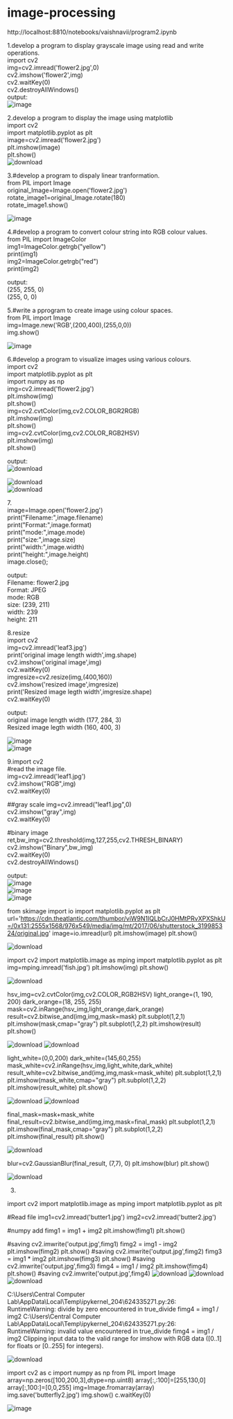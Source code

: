 # image-processing
http://localhost:8810/notebooks/vaishnavii/program2.ipynb

1.develop a program to display grayscale image using read and write operations.<br>
import cv2<br>
img=cv2.imread('flower2.jpg',0)<br>
cv2.imshow('flower2',img)<br>
cv2.waitKey(0)<br>
cv2.destroyAllWindows()<br>
output:<br>
![image](https://user-images.githubusercontent.com/98145574/173815026-c72d45aa-07c3-4dab-81d2-6bd3ad7bf938.png)<br>

2.develop a program to display the image using matplotlib<br>
import cv2<br>
import matplotlib.pyplot as plt<br>
image=cv2.imread('flower2.jpg')<br>
plt.imshow(image)<br>
plt.show()<br>
![download](https://user-images.githubusercontent.com/98145574/173815741-b99f5bc0-0176-4da3-a1fa-d081a22caea8.png)<br>

3.#develop a program to dispaly linear tranformation.<br>
from PIL import Image<br>
original_Image=Image.open('flower2.jpg')<br>
rotate_image1=original_Image.rotate(180)<br>
rotate_image1.show()<br>

![image](https://user-images.githubusercontent.com/98145574/173816447-cb37138f-82d8-495b-ba48-40ebd93134da.png)<br>


4.#develop a program to convert colour string into RGB colour values.<br>
from PIL import ImageColor<br>
img1=ImageColor.getrgb("yellow")<br>
print(img1)<br>
img2=ImageColor.getrgb("red")<br>
print(img2)<br>

output:<br>
(255, 255, 0)<br>
(255, 0, 0)<br>

5.#write a pprogram to create image using colour spaces. <br>
from PIL import Image<br>
img=Image.new('RGB',(200,400),(255,0,0))<br>
img.show()<br>

![image](https://user-images.githubusercontent.com/98145574/173816816-bc8e51e4-1c96-4a87-aa6f-408ade55af47.png)<br>

6.#develop a program to visualize images using various colours.<br>
import cv2<br>
import matplotlib.pyplot as plt<br>
import numpy as np<br>
img=cv2.imread('flower2.jpg')<br>
plt.imshow(img)<br>
plt.show()<br>
img=cv2.cvtColor(img,cv2.COLOR_BGR2RGB)<br>
plt.imshow(img)<br>
plt.show()<br>
img=cv2.cvtColor(img,cv2.COLOR_RGB2HSV)<br>
plt.imshow(img)<br>
plt.show()<br>

output:<br>
![download](https://user-images.githubusercontent.com/98145574/173817498-2cb91906-9749-4ad9-907f-9d420ff0b8f4.png)<br>

![download](https://user-images.githubusercontent.com/98145574/173817570-ab4b3782-e345-45f0-9441-2951ef91ff0c.png)<br>
![download](https://user-images.githubusercontent.com/98145574/173817632-60c12506-8db8-48fa-acc8-47ba0853323e.png)<br>

7.<br>
image=Image.open('flower2.jpg')<br>
print("Filename:",image.filename)<br>
print("Format:",image.format)<br>
print("mode:",image.mode)<br>
print("size:",image.size)<br>
print("width:",image.width)<br>
print("height:",image.height)<br>
image.close();<br>

output:<br>
Filename: flower2.jpg<br>
Format: JPEG<br>
mode: RGB<br>
size: (239, 211)<br>
width: 239<br>
height: 211<br>

8.resize<br>
import cv2<br>
img=cv2.imread('leaf3.jpg')<br>
print('original image length width',img.shape)<br>
cv2.imshow('original image',img)<br>
cv2.waitKey(0)<br>
imgresize=cv2.resize(img,(400,160))<br>
cv2.imshow('resized image',imgresize)<br>
print('Resized image legth width',imgresize.shape)<br>
cv2.waitKey(0)<br>

output:<br>
original image length width (177, 284, 3)<br>
Resized image legth width (160, 400, 3)<br>

![image](https://user-images.githubusercontent.com/98145574/174038962-29d31a06-a2f1-4820-b0f7-4ec79cbc62b8.png)<br>
![image](https://user-images.githubusercontent.com/98145574/174039141-54e97615-25c5-412b-a226-4bca6dd9a729.png)<br>

9.import cv2<br>
#read the image file.<br>
img=cv2.imread('leaf1.jpg')<br>
cv2.imshow("RGB",img)<br>
cv2.waitKey(0)<br>

##gray scale
img=cv2.imread("leaf1.jpg",0)<br>
cv2.imshow("gray",img)<br>
cv2.waitKey(0)<br>

#binary image<br>
ret,bw_img=cv2.threshold(img,127,255,cv2.THRESH_BINARY)<br>
cv2.imshow("Binary",bw_img)<br>
cv2.waitKey(0)<br>
cv2.destroyAllWindows()<br>

output:<br>
![image](https://user-images.githubusercontent.com/98145574/174042660-ca59280b-f556-4665-8ea9-a97f5f4c571b.png)<br>
![image](https://user-images.githubusercontent.com/98145574/174042719-882b7e9d-93b7-4620-9e18-3e5f93580810.png)<br>
![image](https://user-images.githubusercontent.com/98145574/174042778-9661ede2-3c31-4807-9762-c44aa8107e57.png)<br>


from skimage import io
import matplotlib.pyplot as plt
url='https://cdn.theatlantic.com/thumbor/viW9N1IQLbCrJ0HMtPRvXPXShkU=/0x131:2555x1568/976x549/media/img/mt/2017/06/shutterstock_319985324/original.jpg'
image=io.imread(url)
plt.imshow(image)
plt.show()

![download](https://user-images.githubusercontent.com/98145574/175021544-cece9979-329f-4b72-bed4-772985eb149b.png)


import cv2
import matplotlib.image as mping
import matplotlib.pyplot as plt
img=mping.imread('fish.jpg')
plt.imshow(img)
plt.show()


![download](https://user-images.githubusercontent.com/98145574/175018057-96e6bfaa-3c58-44cb-9994-999c5bebc362.png)

hsv_img=cv2.cvtColor(img,cv2.COLOR_RGB2HSV)
light_orange=(1, 190, 200)
dark_orange=(18, 255, 255)
mask=cv2.inRange(hsv_img,light_orange,dark_orange)
result=cv2.bitwise_and(img,img,mask=mask)
plt.subplot(1,2,1)
plt.imshow(mask,cmap="gray")
plt.subplot(1,2,2)
plt.imshow(result)
plt.show()

![download](https://user-images.githubusercontent.com/98145574/175018146-f2f12bb8-5ee3-42c7-90ac-1dc5d76e2bff.png)
![download](https://user-images.githubusercontent.com/98145574/175018184-c7b9e33a-fad6-4e76-b201-af4b6f45d421.png)


light_white=(0,0,200)
dark_white=(145,60,255)
mask_white=cv2.inRange(hsv_img,light_white,dark_white)
result_white=cv2.bitwise_and(img,img,mask=mask_white)
plt.subplot(1,2,1)
plt.imshow(mask_white,cmap="gray")
plt.subplot(1,2,2)
plt.imshow(result_white)
plt.show()

![download](https://user-images.githubusercontent.com/98145574/175018278-c425d835-3b28-4bf5-83ac-49870341ab72.png)
![download](https://user-images.githubusercontent.com/98145574/175018369-33dd1a0b-9f54-455d-b32a-5fa06fc931d5.png)


final_mask=mask+mask_white
final_result=cv2.bitwise_and(img,img,mask=final_mask)
plt.subplot(1,2,1)
plt.imshow(final_mask,cmap="gray")
plt.subplot(1,2,2)
plt.imshow(final_result)
plt.show()

![download](https://user-images.githubusercontent.com/98145574/175018525-539b2079-6856-4b31-8205-bef0dbf0f176.png)


blur=cv2.GaussianBlur(final_result, (7,7), 0)
plt.imshow(blur)
plt.show()

![download](https://user-images.githubusercontent.com/98145574/175018694-f2084ce4-3e1f-4f7f-858f-7691005efcf5.png)


3)
import cv2
import matplotlib.image as mping
import matplotlib.pyplot as plt

#Read file
img1=cv2.imread('butter1.jpg')
img2=cv2.imread('butter2.jpg')

#numpy add
fimg1 = img1 + img2
plt.imshow(fimg1)
plt.show()

#saving
cv2.imwrite('output.jpg',fimg1)
fimg2 = img1 - img2
plt.imshow(fimg2)
plt.show()
#saving
cv2.imwrite('output.jpg',fimg2)
fimg3 = img1 * img2
plt.imshow(fimg3)
plt.show()
#saving
cv2.imwrite('output.jpg',fimg3)
fimg4 = img1 / img2
plt.imshow(fimg4)
plt.show()
#saving
cv2.imwrite('output.jpg',fimg4)
![download](https://user-images.githubusercontent.com/98145574/175256482-a5175c37-c4b1-430d-8391-310aa90fa583.png)
![download](https://user-images.githubusercontent.com/98145574/175256520-c86958a5-9ca6-497e-abdf-2336552375a0.png)
![download](https://user-images.githubusercontent.com/98145574/175256547-9ff23830-b8be-4137-8d4e-e42dd9d3a2e6.png)

C:\Users\Central Computer Lab\AppData\Local\Temp\ipykernel_204\624335271.py:26: RuntimeWarning: divide by zero encountered in true_divide
  fimg4 = img1 / img2
C:\Users\Central Computer Lab\AppData\Local\Temp\ipykernel_204\624335271.py:26: RuntimeWarning: invalid value encountered in true_divide
  fimg4 = img1 / img2
Clipping input data to the valid range for imshow with RGB data ([0..1] for floats or [0..255] for integers).

![download](https://user-images.githubusercontent.com/98145574/175256682-8ae60fc8-56f5-401f-9812-05fad778a337.png)


import cv2 as c
import numpy as np
from PIL import Image
array=np.zeros([100,200,3],dtype=np.uint8)
array[:,:100]=[255,130,0]
array[:,100:]=[0,0,255]
img=Image.fromarray(array)
img.save('butterfly2.jpg')
img.show()
c.waitKey(0)

![image](https://user-images.githubusercontent.com/98145574/175262066-270b73b8-a719-4ac8-8ecc-a524e6d6f315.png)
